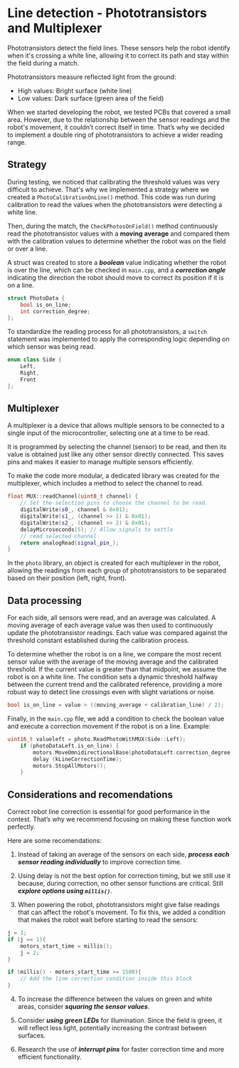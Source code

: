 # Line detection - Phototransistors and Multiplexer

Phototransistors detect the field lines. These sensors help the robot identify when it's crossing a white line, allowing it to correct its path and stay within the field during a match.

Phototransistors measure reflected light from the ground:

- High values: Bright surface (white line)
- Low values: Dark surface (green area of the field)

When we started developing the robot, we tested PCBs that covered a small area. However, due to the relationship between the sensor readings and the robot's movement, it couldn’t correct itself in time. That’s why we decided to implement a double ring of phototransistors to achieve a wider reading range.

## Strategy

During testing, we noticed that calibrating the threshold values was very difficult to achieve.
That's why we implemented a strategy where we created a `PhotoCalibrationOnLine()` method. This code was run during calibration to read the values when the phototransistors were detecting a white line.

Then, during the match, the `CheckPhotosOnField()` method continuously read the phototransistor values with a **moving average** and compared them with the calibration values to determine whether the robot was on the field or over a line.

A struct was created to store a ***boolean*** value indicating whether the robot is over the line, which can be checked in `main.cpp`, and a ***correction angle*** indicating the direction the robot should move to correct its position if it is on a line.

```cpp
struct PhotoData {
    bool is_on_line;
    int correction_degree;
};
```
To standardize the reading process for all phototransistors, a `switch` statement was implemented to apply the corresponding logic depending on which sensor was being read.

```cpp
enum class Side {
    Left,
    Right,
    Front
};
```

## Multiplexer

A multiplexer is a device that allows multiple sensors to be connected to a single input of the microcontroller, selecting one at a time to be read.

It is programmed by selecting the channel (sensor) to be read, and then its value is obtained just like any other sensor directly connected. This saves pins and makes it easier to manage multiple sensors efficiently.

To make the code more modular, a dedicated library was created for the multiplexer, which includes a method to select the channel to read.

```cpp
float MUX::readChannel(uint8_t channel) {
    // Set the selection pins to choose the channel to be read.
    digitalWrite(s0_, channel & 0x01);
    digitalWrite(s1_, (channel >> 1) & 0x01);
    digitalWrite(s2_, (channel >> 2) & 0x01);
    delayMicroseconds(5); // Allow signals to settle
    // read selected channel
    return analogRead(signal_pin_);
}
```

In the `photo` library, an object is created for each multiplexer in the robot, allowing the readings from each group of phototransistors to be separated based on their position (left, right, front).

## Data processing

For each side, all sensors were read, and an average was calculated. A moving average of each average value was then used to continuously update the phototransistor readings. Each value was compared against the threshold constant established during the calibration process.

To determine whether the robot is on a line, we compare the most recent sensor value with the average of the moving average and the calibrated threshold. If the current value is greater than that midpoint, we assume the robot is on a white line. The condition sets a dynamic threshold halfway between the current trend and the calibrated reference, providing a more robust way to detect line crossings even with slight variations or noise.

```cpp
bool is_on_line = value > ((moving_average + calibration_line) / 2);  
```

Finally, in the `main.cpp` file, we add a condition to check the boolean value and execute a correction movement if the robot is on a line. Example:

```cpp
uint16_t valueleft = photo.ReadPhotoWithMUX(Side::Left);
    if (photoDataLeft.is_on_line) {
        motors.MoveOmnidirectionalBase(photoDataLeft.correction_degree, 1, 0);
        delay (kLineCorrectionTime);
        motors.StopAllMotors();
    }
```

## Considerations and recomendations

Correct robot line correction is essential for good performance in the contest. That’s why we recommend focusing on making these function work perfectly.

Here are some recomendations:

1. Instead of taking an average of the sensors on each side, ***process each sensor reading individually*** to improve correction time.

2. Using delay is not the best option for correction timing, but we still use it because, during correction, no other sensor functions are critical. Still ***explore options using `millis()`***.

3. When powering the robot, phototransistors might give false readings that can affect the robot's movement. To fix this, we added a condition that makes the robot wait before starting to read the sensors:

```cpp
j = 1;
if (j == 1){
    motors_start_time = millis();
    j = 2;
}

if (millis() - motors_start_time >= 1500){
    // Add the line correction condition inside this block
}
```

4. To increase the difference between the values on green and white areas, consider ***squaring the sensor values***.

5. Consider ***using green LEDs*** for illumination. Since the field is green, it will reflect less light, potentially increasing the contrast between surfaces.

6. Research the use of ***interrupt pins*** for faster correction time and more efficient functionality.